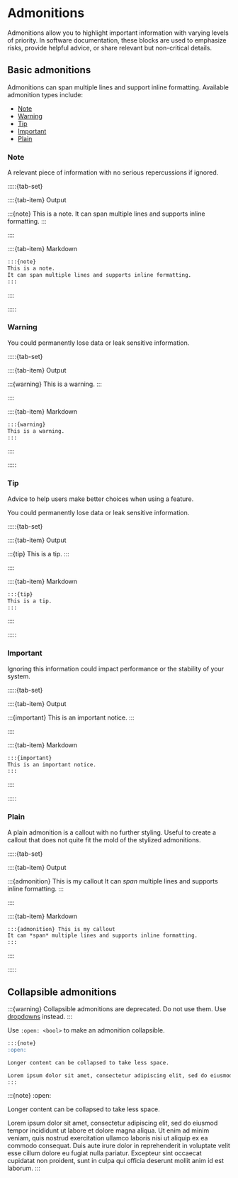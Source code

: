 # Admonitions

Admonitions allow you to highlight important information with varying levels of priority. In software documentation, these blocks are used to emphasize risks, provide helpful advice, or share relevant but non-critical details.

## Basic admonitions

Admonitions can span multiple lines and support inline formatting.
Available admonition types include:

- [Note](#note)
- [Warning](#warning)
- [Tip](#tip)
- [Important](#important)
- [Plain](#plain)

### Note

A relevant piece of information with no serious repercussions if ignored.


:::::{tab-set}

::::{tab-item} Output

:::{note}
This is a note.
It can span multiple lines and supports inline formatting.
:::

::::

::::{tab-item} Markdown

```markdown
:::{note}
This is a note.
It can span multiple lines and supports inline formatting.
:::
```

::::

:::::

### Warning

You could permanently lose data or leak sensitive information.

:::::{tab-set}

::::{tab-item} Output

:::{warning}
This is a warning.
:::

::::

::::{tab-item} Markdown

```markdown
:::{warning}
This is a warning.
:::
```

::::

:::::

### Tip

Advice to help users make better choices when using a feature.

You could permanently lose data or leak sensitive information.

:::::{tab-set}

::::{tab-item} Output

:::{tip}
This is a tip.
:::

::::

::::{tab-item} Markdown

```markdown
:::{tip}
This is a tip.
:::
```

::::

:::::

### Important

Ignoring this information could impact performance or the stability of your system.

:::::{tab-set}

::::{tab-item} Output

:::{important}
This is an important notice.
:::

::::

::::{tab-item} Markdown

```markdown
:::{important}
This is an important notice.
:::
```

::::

:::::

### Plain

A plain admonition is a callout with no further styling. Useful to create a callout that does not quite fit the mold of the stylized admonitions.



:::::{tab-set}

::::{tab-item} Output

:::{admonition} This is my callout
It can *span* multiple lines and supports inline formatting.
:::

::::

::::{tab-item} Markdown

```markdown
:::{admonition} This is my callout
It can *span* multiple lines and supports inline formatting.
:::
```

::::

:::::

## Collapsible admonitions

:::{warning}
Collapsible admonitions are deprecated. Do not use them. Use [dropdowns](./dropdowns.md) instead.
:::

Use `:open: <bool>` to make an admonition collapsible.

```markdown
:::{note}
:open:

Longer content can be collapsed to take less space.

Lorem ipsum dolor sit amet, consectetur adipiscing elit, sed do eiusmod tempor incididunt ut labore et dolore magna aliqua. Ut enim ad minim veniam, quis nostrud exercitation ullamco laboris nisi ut aliquip ex ea commodo consequat. Duis aute irure dolor in reprehenderit in voluptate velit esse cillum dolore eu fugiat nulla pariatur. Excepteur sint occaecat cupidatat non proident, sunt in culpa qui officia deserunt mollit anim id est laborum.
:::
```

:::{note}
:open:

Longer content can be collapsed to take less space.

Lorem ipsum dolor sit amet, consectetur adipiscing elit, sed do eiusmod tempor incididunt ut labore et dolore magna aliqua. Ut enim ad minim veniam, quis nostrud exercitation ullamco laboris nisi ut aliquip ex ea commodo consequat. Duis aute irure dolor in reprehenderit in voluptate velit esse cillum dolore eu fugiat nulla pariatur. Excepteur sint occaecat cupidatat non proident, sunt in culpa qui officia deserunt mollit anim id est laborum.
:::
